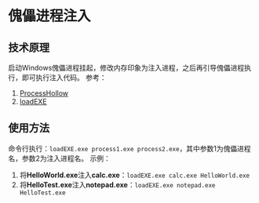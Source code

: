 # 傀儡进程注入

## 技术原理
启动Windows傀儡进程挂起，修改内存印象为注入进程，之后再引导傀儡进程执行，即可执行注入代码。
参考：
1. [ProcessHollow](http://www.autosectools.com/process-hollowing.pdf)
2. [loadEXE](http://www.programfile.net/dynamic-forking-win32-exe.html)

## 使用方法
命令行执行：`loadEXE.exe process1.exe process2.exe`，其中参数1为傀儡进程名，参数2为注入进程名。
示例：
1. 将**HelloWorld.exe**注入**calc.exe**：`loadEXE.exe calc.exe HelloWorld.exe`
2. 将**HelloTest.exe**注入**notepad.exe**：`loadEXE.exe notepad.exe HelloTest.exe`